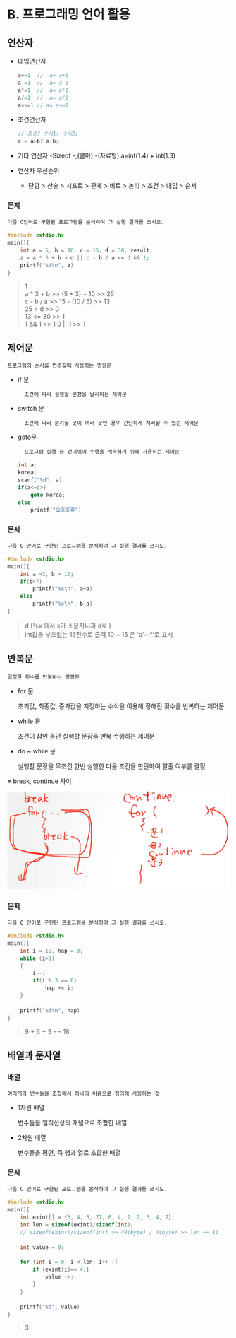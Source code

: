 # B. 프로그래밍 언어 활용

## 연산자

- 대입연산자
  ```c
  a+=1  //  a= a+1
  a-=1  //  a= a-1
  a*=1  //  a= a*1
  a/=1  //  a= a/1
  a<<=1 // a= a<<1
  ```
- 조건연산자

  ```c
  // 조건? 수식1: 수식2;
  c = a>b? a:b;

  ```

- 기타 연산자
  -Sizeof
  -,(콤마)
  -(자료형) a=int(1.4) + int(1.3)
- 연산자 우선순위
  - 단항 > 산술 > 시프트 > 관계 > 비트 > 논리 > 조건 > 대입 > 순서

### 문제

    다음 C언어로 구현된 프로그램을 분석하여 그 실행 결과를 쓰시오.

```c
#include <stdio.h>
main(){
    int a = 5, b = 10, c = 15, d = 30, result;
    z = a * 3 + b > d || c - b / a <= d && 1;
    printf("%d\n", z)
}
```

> 1 <br>
> a \* 3 + b >> (5 \* 3) + 10 >> 25 <br>
> c - b / a >> 15 - (10 / 5) >> 13 <br>
> 25 > d >> 0 <br>
> 13 <= 30 >> 1 <br>
> 1 && 1 >> 1
> 0 || 1 >> 1

## 제어문

    프로그램의 순서를 변경할때 사용하는 명령문

- if 문

        조건에 따라 실행할 문장을 달리하는 제어문

- switch 문

        조건에 따라 분기할 곳이 여러 곳인 경우 간단하게 처리할 수 있는 제어문

- goto문

        프로그램 실행 중 건너뛰어 수행을 계속하기 위해 사용하는 제어문

  ```c
  int a;
  korea;
  scanf("%d", a)
  if(a<=5>)
      goto korea;
  else
      printf("요호호홓")

  ```

### 문제

    다음 C 언어로 구현된 프로그램을 분석하여 그 실행 결과를 쓰시오.

```c
#include <stdio.h>
main(){
    int a =3, b = 10;
    if(b>7)
        printf("%x\n", a+b)
    else
        printf("%x\n", b-a)
}
```

> d (%x 에서 x가 소문자니까 d로 ) <br>
> int값을 부호없는 16진수로 출력 10 ~ 15 은 'a'~'f'로 표시

## 반복문

    일정한 횟수를 반복하는 명령문

- for 문

  초기값, 최종값, 증가값을 지정하는 수식을 이용해 정해진 횟수를 반복하는 제어문

- while 문

  조건이 참인 동안 실행할 문장을 반복 수행하는 제어문

- do ~ while 문

  실행할 문장을 무조건 한번 실행한 다음 조건을 판단하여 탈출 여부를 결정

※ break, continue 차이

![이미지](/img/1_programming/break_continue.png)

### 문제

    다음 C 언어로 구현된 프로그램을 분석하여 그 실행 결과를 쓰시오.

```c
#include <stdio.h>
main(){
    int i = 10, hap = 0;
    while (i>1)
    {
        i--;
        if(i % 3 == 0)
            hap += i;
    }

    printf("%d\n", hap)
}
```

> 9 + 6 + 3 == 18

## 배열과 문자열

### 배열

    여러개의 변수들을 조합해서 하나의 이름으로 정의해 사용하는 것

- 1차원 배열

  변수들을 일직선상의 개념으로 조합한 배열

- 2차원 배열

  변수들을 평면, 즉 행과 열로 조합한 배열

### 문제

    다음 C 언어로 구현된 프로그램을 분석하여 그 실행 결과를 쓰시오.

```c
#include <stdio.h>
main(){
    int exint[] = {3, 4, 5, 77, 6, 4, 7, 2, 3, 4, 7};
    int len = sizeof(exint)/sizeof(int);
    // sizeof(exint)/sizeof(int) >> 40(byte) / 4(byte) >> len == 10

    int value = 0;

    for (int i = 0; i < len; i++ ){
        if (exint[i]== 4){
            value ++;
        }
    }

    printf("%d", value)
}
```

> 3
